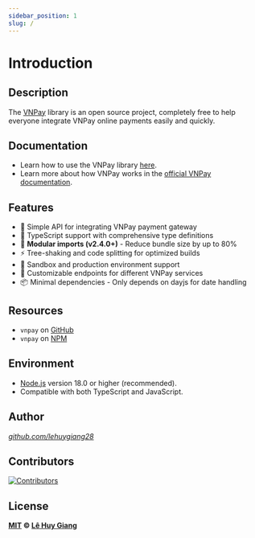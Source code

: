 ```yaml
---
sidebar_position: 1
slug: /
---
```


# Introduction

## Description

The [VNPay](https://github.com/lehuygiang28/vnpay) library is an open source project, completely free to help everyone integrate VNPay online payments easily and quickly.

## Documentation

-   Learn how to use the VNPay library [here](/installation).
-   Learn more about how VNPay works in the [official VNPay documentation](https://sandbox.vnpayment.vn/apis/).

## Features

- 🚀 Simple API for integrating VNPay payment gateway
- 📘 TypeScript support with comprehensive type definitions
- 🧩 **Modular imports (v2.4.0+)** - Reduce bundle size by up to 80%
- ⚡ Tree-shaking and code splitting for optimized builds
- 🔧 Sandbox and production environment support
- 🎯 Customizable endpoints for different VNPay services
- 📦 Minimal dependencies - Only depends on dayjs for date handling

## Resources

-   `vnpay` on [GitHub](https://github.com/lehuygiang28/vnpay)
-   `vnpay` on [NPM](https://www.npmjs.com/package/vnpay)

## Environment

-   [Node.js](https://nodejs.org/en/download/) version 18.0 or higher (recommended).
-   Compatible with both TypeScript and JavaScript.

## Author

_[github.com/lehuygiang28](https://github.com/lehuygiang28)_

## Contributors

<a href="https://github.com/lehuygiang28/vnpay/graphs/contributors" target="_blank">
  <img src="https://contrib.rocks/image?repo=lehuygiang28/vnpay&max=20" class="contributors_img" alt="Contributors" />
</a>

## License

**[MIT](https://github.com/lehuygiang28/vnpay/blob/main/LICENSE) © [Lê Huy Giang](https://github.com/lehuygiang28)**
